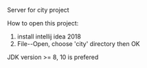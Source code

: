 Server for city project

How to open this project:
1. install intellij idea 2018
2. File--Open, choose 'city' directory then OK

JDK version >= 8, 10 is prefered
